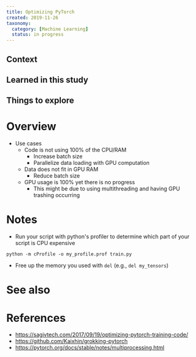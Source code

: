 ```yaml
---
title: Optimizing PyTorch
created: 2019-11-26
taxonomy:
  category: [Machine Learning]
  status: in progress
---
```


## Context

## Learned in this study

## Things to explore

# Overview
* Use cases
	* Code is not using 100% of the CPU/RAM
		* Increase batch size
		* Parallelize data loading with GPU computation
	* Data does not fit in GPU RAM
		* Reduce batch size
	* GPU usage is 100% yet there is no progress
		* This might be due to using multithreading and having GPU trashing occurring

# Notes
* Run your script with python's profiler to determine which part of your script is CPU expensive
```
python -m cProfile -o my_profile.prof train.py
```
* Free up the memory you used with `del` (e.g., `del my_tensors`)

# See also

# References
* https://sagivtech.com/2017/09/19/optimizing-pytorch-training-code/
* https://github.com/Kaixhin/grokking-pytorch
* https://pytorch.org/docs/stable/notes/multiprocessing.html
